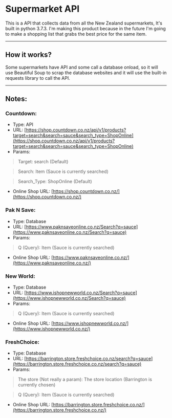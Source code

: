 # Supermarket API
This is a API that collects data from all the New Zealand supermarkets, It's built in python 3.7.3.
I'm making this product because in the future I'm going to make a shopping list that grabs the best price for the same item.

------

## How it works?
Some supermarkets have API and some call a database onload, so it will use Beautiful Soup to scrap the database websites and it will use the built-in requests library to call the API.

------

## Notes:
### Countdown:
* Type: API
* URL: [https://shop.countdown.co.nz/api/v1/products?target=search&search=sauce&search_type=ShopOnline](https://shop.countdown.co.nz/api/v1/products?target=search&search=sauce&search_type=ShopOnline)
 * Params:
> Target: search (Default)

> Search: Item (Sauce is currently searched)

> Search_Type: ShopOnline (Default)
* Online Shop URL: [https://shop.countdown.co.nz/](https://shop.countdown.co.nz/)

### Pak N Save:
* Type: Database
* URL: [https://www.paknsaveonline.co.nz/Search?q=sauce](https://www.paknsaveonline.co.nz/Search?q=sauce)
 * Params:
 
> Q (Query): Item (Sauce is currently searched)

* Online Shop URL: [https://www.paknsaveonline.co.nz/](https://www.paknsaveonline.co.nz/)

### New World:
* Type: Database
* URL: [https://www.ishopnewworld.co.nz/Search?q=sauce](https://www.ishopnewworld.co.nz/Search?q=sauce)
 * Params:
 
> Q (Query): Item (Sauce is currently searched)

* Online Shop URL: [https://www.ishopnewworld.co.nz/](https://www.ishopnewworld.co.nz/)

### FreshChoice:
* Type: Database
* URL: [https://barrington.store.freshchoice.co.nz/search?q=sauce](https://barrington.store.freshchoice.co.nz/search?q=sauce)
 * Params:

> The store (Not really a param): The store location (Barrington is currently chosen)

> Q (Query): Item (Sauce is currently searched)

* Online Shop URL: [https://barrington.store.freshchoice.co.nz/](https://barrington.store.freshchoice.co.nz/)
